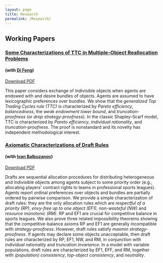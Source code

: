 ```yaml
---
layout: page
title: Research
permalink: /Research/
---
```


## Working Papers

### [Some Characterizations of TTC in Multiple-Object Reallocation Problems](https://arxiv.org/abs/2404.04822)
#### (with [Di Feng](https://dfengecon.github.io/))
[Download PDF](https://arxiv.org/pdf/2404.04822)

This paper considers exchange of indivisible objects when agents are endowed with and desire bundles of objects. Agents are assumed to have lexicographic preferences over bundles. We show that the _generalized Top Trading Cycles rule (TTC)_ is characterized by _Pareto efficiency_, _balancedness_, the _weak endowment lower bound_, and _truncation-proofness_ (or _drop strategy-proofness_). In the classic Shapley-Scarf model, TTC is characterized by _Pareto efficiency_, _individual rationality_, and _truncation-proofness_. The proof is nonstandard and its novelty has independent methodological interest.

### [Axiomatic Characterizations of Draft Rules](https://arxiv.org/abs/2204.08300)
#### (with [Ivan Balbuzanov](https://sites.google.com/site/ibalbuzanov/))
[Download PDF](https://arxiv.org/pdf/2204.08300.pdf)

Drafts are sequential allocation procedures for distributing heterogeneous and indivisible objects among agents subject to some priority order (e.g., allocating players' contract rights to teams in professional sports leagues). Agents report ordinal preferences over objects and bundles are partially ordered by pairwise comparison. We provide a simple characterization of draft rules: they are the only allocation rules which are _respectful of a priority (RP)_, _envy-free up to one object (EF1)_, _non-wasteful (NW)_ and _resource monotonic (RM)_. RP and EF1 are crucial for competitive balance in sports leagues. We also prove three related impossibility theorems showing that the competitive-balance axioms RP and EF1 are generally incompatible with _strategy-proofness_. However, draft rules satisfy _maxmin strategy-proofness_. If agents may declare some objects unacceptable, then draft rules are characterized by RP, EF1, NW, and RM, in conjunction with _individual rationality_ and _truncation invariance_. In a model with variable populations, draft rules are characterized by EF1, EFF, and RM, together with _(population) consistency_, _top-object consistency_, and _neutrality_.